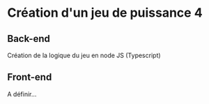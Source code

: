 # Création d'un jeu de puissance 4

## Back-end

Création de la logique du jeu en node JS (Typescript)

## Front-end

A définir... 